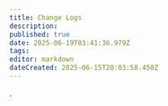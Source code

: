 ```yaml
---
title: Change Logs
description: 
published: true
date: 2025-06-19T03:41:36.979Z
tags: 
editor: markdown
dateCreated: 2025-06-15T20:03:58.450Z
---
```


.